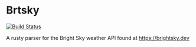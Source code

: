 # Brtsky

[![Build Status](https://api.travis-ci.com/bbmsoft/brtsky.svg?branch=master)](https://travis-ci.com/github/bbmsoft/brtsky)

A rusty parser for the Bright Sky weather API found at https://brightsky.dev
